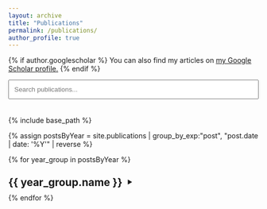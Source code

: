 ```yaml
---
layout: archive
title: "Publications"
permalink: /publications/
author_profile: true
---
```


<style>
  .year-summary {
    list-style: none; /* Hide default marker for Firefox */
    display: flex;
    align-items: center;
    cursor: pointer;
  }
  .year-summary::-webkit-details-marker {
    display: none; /* Hide default marker for Chrome, Safari, Edge */
  }
  .year-summary h2 {
    display: inline;
    margin: 0.5em 0; /* Replicate some default h2 margin if needed, adjust as desired */
    margin-right: 10px; /* Space between year and arrow */
  }
  .year-summary::after {
    content: '\25B6'; /* Unicode for right-pointing triangle (▶) */
    font-size: 0.8em;
    transition: transform 0.2s ease-in-out;
  }
  details[open] > .year-summary::after {
    transform: rotate(90deg);
  }
  .publications-list-indent {
    margin-left: 20px;
  }
  .publication-entry {
    /* Add a common class to each publication item if archive-single.html doesn't already have one */
    /* This helps the search script identify them. Assuming archive-single.html creates an <article> or <div> for each. */
  }
  .hidden-by-search {
    display: none !important;
  }
  
  /* Debug styles - remove after fixing */
  .publication-item {
    /* Ensure publications are visible by default */
    display: block;
  }
  
  .publication-item.hidden-by-search {
    display: none !important;
  }
</style>

{% if author.googlescholar %}
  You can also find my articles on <u><a href="{{author.googlescholar}}">my Google Scholar profile</a>.</u>
{% endif %}

<input type="text" id="publicationSearchInput" placeholder="Search publications..." style="margin-bottom: 20px; padding: 10px; width: 100%; box-sizing: border-box;">

{% include base_path %}

{% assign postsByYear = site.publications | group_by_exp:"post", "post.date | date: '%Y'" | reverse %}

{% for year_group in postsByYear %}
  <details class="year-details" {% if forloop.first %}open{% endif %}>
    <summary class="year-summary">
      <h2>{{ year_group.name }}</h2>
    </summary>
    <div class="publications-list-indent">
      {% for post in year_group.items reversed %}
        <div class="publication-item">
          {% include archive-single.html %}
        </div>
      {% endfor %}
    </div>
  </details>
{% endfor %}

<script>
// Publication search functionality
(function() {
  function initPublicationSearch() {
    console.log('Initializing publication search...');
    const searchInput = document.getElementById('publicationSearchInput');
    if (!searchInput) {
      console.log('Search input not found');
      return;
    }
    
    const publications = document.querySelectorAll('.publication-item');
    const yearDetails = document.querySelectorAll('.year-details');
    
    console.log('Found', publications.length, 'publications and', yearDetails.length, 'year details');

    function performSearch(query) {
      console.log('Performing search for:', query);
      query = query.toLowerCase();
      
      publications.forEach(function(pub) {
        const textContent = pub.textContent || pub.innerText;
        const matches = textContent.toLowerCase().includes(query);
        const parentDetails = pub.closest('.year-details');

        if (matches) {
          pub.classList.remove('hidden-by-search');
          if (parentDetails) {
            parentDetails.open = true;
          }
        } else {
          pub.classList.add('hidden-by-search');
        }
      });

      if (query === '') {
        publications.forEach(function(pub) {
          pub.classList.remove('hidden-by-search');
        });
        yearDetails.forEach(function(detail, index) {
          if (index === 0) {
            detail.open = true;
          }
        });
      }
    }

    searchInput.addEventListener('keyup', function(event) {
      performSearch(event.target.value);
    });

    searchInput.addEventListener('input', function(event) {
      performSearch(event.target.value);
    });

    performSearch('');
  }

  // Initialize when DOM is ready
  if (document.readyState === 'loading') {
    document.addEventListener('DOMContentLoaded', initPublicationSearch);
  } else {
    initPublicationSearch();
  }
})();
</script>